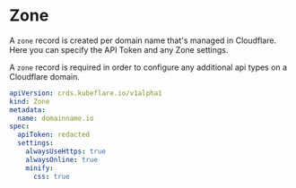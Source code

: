 # Zone

A `zone` record is created per domain name that's managed in Cloudflare.
Here you can specify the API Token and any Zone settings.

A `zone` record is required in order to configure any additional api types on a Cloudflare domain.

```yaml
apiVersion: crds.kubeflare.io/v1alpha1
kind: Zone
metadata:
  name: domainname.io
spec:
  apiToken: redacted
  settings:
    alwaysUseHttps: true
    alwaysOnline: true
    minify:
      css: true
```